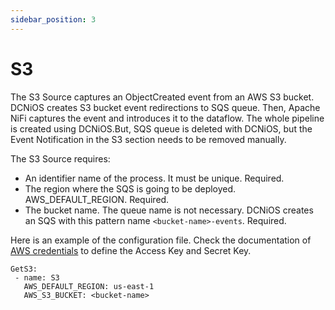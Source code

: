 ```yaml
---
sidebar_position: 3
---
```

# S3

The S3 Source captures an ObjectCreated event from an AWS S3 bucket. DCNiOS creates S3 bucket event redirections to SQS queue. Then, Apache NiFi captures the event and introduces it to the dataflow. The whole pipeline is created using DCNiOS.But, SQS queue is deleted with DCNiOS, but the Event Notification in the S3 section needs to be removed manually. 

The S3 Source requires:
- An identifier name of the process. It must be unique. Required.
- The region where the SQS is going to be deployed. AWS_DEFAULT_REGION. Required.
- The bucket name. The queue name is not necessary. DCNiOS creates an SQS with this pattern name `<bucket-name>-events`. Required.

Here is an example of the configuration file. Check the documentation of [AWS credentials](/dcnios/docs/AWS) to define the Access Key and Secret Key.

```
GetS3:
 - name: S3
   AWS_DEFAULT_REGION: us-east-1
   AWS_S3_BUCKET: <bucket-name>
```


